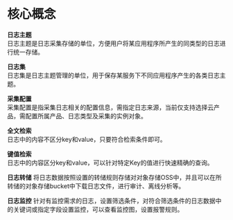 # 核心概念

**日志主题**  
日志主题是日志采集存储的单位，方便用户将某应用程序所产生的同类型的日志进行统一存储。 

**日志集**  
日志集是日志主题管理的单位，用于保存某服务下不同应用程序产生的各类日志主题。  

**采集配置**  
采集配置是指采集日志相关的配置信息，需指定日志来源，当前仅支持选择云产品，需配置所属产品、日志类型及采集的实例对象。  

**全文检索**  
日志中的内容不区分key和value，只要符合检索条件即可。  

**键值检索**  
日志中的内容区分key和value，可以针对特定Key的值进行快速精确的查询。

**日志转储**
将日志数据按照设置的转储规则存储对对象存储OSS中，并且可以在所转储的对象存储bucket中下载日志文件，进行审计、离线分析等。

**日志监控**
针对有监控需求的日志，设置筛选条件，对符合筛选条件的日志数据中的关键词或指定字段设置监控，可以查看监控图，设置报警规则。
